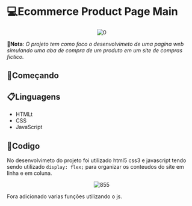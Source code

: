 # 💻Ecommerce Product Page Main
<div align="center">

![0](https://github.com/matheus369k/ecommerce-product-page-main/assets/47065962/75091777-7d6d-4c0c-9c5a-61366ec88730)</div>

__📄Nota__: *O projeto tem como foco o desenvolvimeto de uma pagina web simulando uma aba de compra de um produto em um site de compras fictico.*

## 🚀Começando


## 📋Linguagens
- HTMLt
- CSS
- JavaScript

## 🧰Codigo
No desenvolvimeto do projeto foi utilizado html5 css3 e javascript tendo sendo utilizado ```display: flex;``` para organizar os conteudos do site em linha e em coluna.
<div align="center">

![855](https://github.com/matheus369k/ecommerce-product-page-main/assets/47065962/4047fd55-b7b1-4538-b60f-772de32977ce)</div>
Fora adicionado varias funções utilizando o js.
